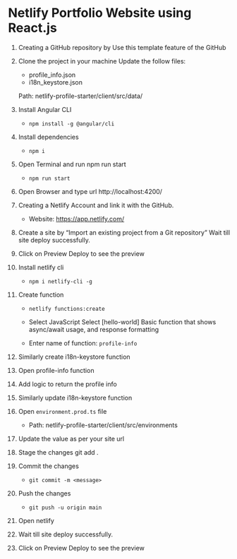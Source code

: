 # Netlify Portfolio Website using React.js

 1. Creating a GitHub repository by Use this template feature of the
    GitHub 
 2. Clone the project in your machine Update the follow files: 

	 - profile_info.json
	 - i18n_keystore.json

	Path: netlify-profile-starter/client/src/data/ 
 3. Install Angular CLI 

	- `npm install -g @angular/cli`
    

 4. Install dependencies 

	- `npm i`
    

 5. Open Terminal and run npm run start
	 
	 - `npm run start`
   
 6. Open Browser and type url http://localhost:4200/ 
 7. Creating a Netlify Account and link it with the GitHub. 
 
	 - Website: https://app.netlify.com/ 
 
 8. Create a site by “Import an existing project from a Git repository” Wait till site deploy successfully.
 9. Click on Preview Deploy to see the preview 
 10. Install netlify cli 
	 
	 - `npm i netlify-cli -g`

 11. Create function 
	 - `netlify functions:create `

	 - Select JavaScript Select [hello-world] Basic function that shows async/await usage, and response formatting 
	 - Enter name of function: `profile-info` 
	       
 12. Similarly create i18n-keystore function 
 13. Open profile-info function 
 14. Add logic to return the profile info 
 15. Similarly update i18n-keystore function 
 16. Open `environment.prod.ts` file 

	 -  Path: netlify-profile-starter/client/src/environments 

 17. Update the value as per your site url 
 18. Stage the changes git add . 
 19. Commit the changes 

     - `git commit -m <message>` 

 20. Push the changes 

	 - `git push -u origin main` 

 21. Open netlify 
 22. Wait till site deploy successfully. 
 23. Click on Preview Deploy to see the preview
